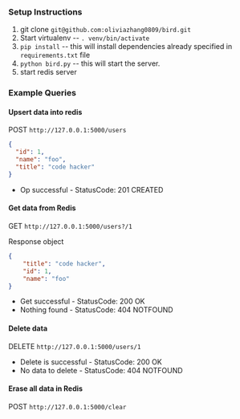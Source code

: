 ### Setup Instructions
1. git clone `git@github.com:oliviazhang0809/bird.git`
2. Start virtualenv -- `. venv/bin/activate`
3. `pip install` -- this will install dependencies already specified in `requirements.txt` file
4. `python bird.py` -- this will start the server.
5. start redis server

### Example Queries
#### Upsert data into redis
POST `http://127.0.0.1:5000/users`
```json
{
  "id": 1,
  "name": "foo",
  "title": "code hacker"
}
```
* Op successful - StatusCode: 201 CREATED


#### Get data from Redis
GET `http://127.0.0.1:5000/users?/1`

Response object
```json
{
    "title": "code hacker",
    "id": 1,
    "name": "foo"
}
```
* Get successful - StatusCode: 200 OK
* Nothing found - StatusCode: 404 NOTFOUND

#### Delete data
DELETE `http://127.0.0.1:5000/users/1`
* Delete is successful - StatusCode: 200 OK 
* No data to delete - StatusCode: 404 NOTFOUND

#### Erase all data in Redis
POST `http://127.0.0.1:5000/clear`
